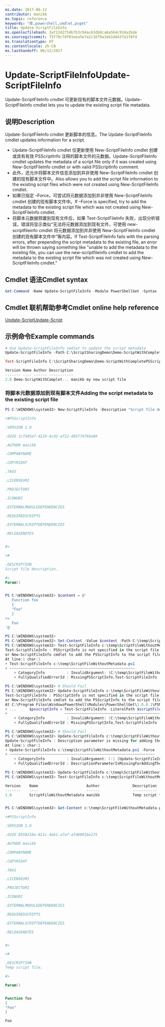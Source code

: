 ```yaml
---
ms.date: 2017-06-12
contributor: manikb
ms.topic: reference
keywords: "库,powershell,cmdlet,psget"
title: Update-ScriptFileInfo
ms.openlocfilehash: 3af12d2754b7b3c94ac63db8ca6a564c924a2bde
ms.sourcegitcommit: 75f70c7df01eea5e7a2c16f9a3ab1dd437a1f8fd
ms.translationtype: HT
ms.contentlocale: zh-CN
ms.lasthandoff: 06/12/2017
---
```

# <a name="update-scriptfileinfo"></a><span data-ttu-id="2f131-103">Update-ScriptFileInfo</span><span class="sxs-lookup"><span data-stu-id="2f131-103">Update-ScriptFileInfo</span></span>

<span data-ttu-id="2f131-104">Update-ScriptFileInfo cmdlet 可更新现有的脚本文件元数据。</span><span class="sxs-lookup"><span data-stu-id="2f131-104">Update-ScriptFileInfo cmdlet lets you to update the existing script file metadata.</span></span>

## <a name="description"></a><span data-ttu-id="2f131-105">说明</span><span class="sxs-lookup"><span data-stu-id="2f131-105">Description</span></span>

<span data-ttu-id="2f131-106">Update-ScriptFileInfo cmdlet 更新脚本的信息。</span><span class="sxs-lookup"><span data-stu-id="2f131-106">The Update-ScriptFileInfo cmdlet updates information for a script.</span></span>
- <span data-ttu-id="2f131-107">Update-ScriptFileInfo cmdlet 仅更新使用 New-ScriptFileInfo cmdlet 创建或具有有效 PSScriptInfo 注释的脚本文件的元数据。</span><span class="sxs-lookup"><span data-stu-id="2f131-107">Update-ScriptFileInfo cmdlet updates the metadata of a script file only if it was created using New-ScriptFileInfo cmdlet or with valid PSScriptInfo comment.</span></span>
- <span data-ttu-id="2f131-108">此外，还允许将脚本文件信息添加到并非使用 New-ScriptFileInfo cmdlet 创建的现有脚本文件中。</span><span class="sxs-lookup"><span data-stu-id="2f131-108">Also allows you to add the script file information to the existing script files which were not created using New-ScriptFileInfo cmdlet.</span></span>
- <span data-ttu-id="2f131-109">如果已指定 –Force，可尝试将元数据添加到并非使用 New-ScriptFileInfo cmdlet 创建的现有脚本文件中。</span><span class="sxs-lookup"><span data-stu-id="2f131-109">If –Force is specified, try to add the metadata to the existing script file which was not created using New-ScriptFileInfo cmdlet.</span></span>
- <span data-ttu-id="2f131-110">将脚本元数据预置到现有文件后，如果 Test-ScriptFileInfo 失败，出现分析错误，错误将显示类似“无法将元数据添加到现有文件，可使用 new-scriptfileinfo cmdlet 将元数据添加到并非使用 New-ScriptFileInfo cmdlet 创建的现有脚本文件中”等内容。</span><span class="sxs-lookup"><span data-stu-id="2f131-110">If Test-ScriptFileInfo fails with the parsing errors, after prepending the script metadata to the existing file, an error will be thrown saying something like "unable to add the metadata to the existing file, you can use the new-scriptfileinfo cmdlet to add the metadata to the existing script file which was not created using New-ScriptFileInfo cmdlet."</span></span>

## <a name="cmdlet-syntax"></a><span data-ttu-id="2f131-111">Cmdlet 语法</span><span class="sxs-lookup"><span data-stu-id="2f131-111">Cmdlet syntax</span></span>

```powershell
Get-Command -Name Update-ScriptFileInfo -Module PowerShellGet -Syntax
```
## <a name="cmdlet-online-help-reference"></a><span data-ttu-id="2f131-112">Cmdlet 联机帮助参考</span><span class="sxs-lookup"><span data-stu-id="2f131-112">Cmdlet online help reference</span></span>

[<span data-ttu-id="2f131-113">Update-Script</span><span class="sxs-lookup"><span data-stu-id="2f131-113">Update-Script</span></span>](http://go.microsoft.com/fwlink/?LinkId=619793)

## <a name="example-commands"></a><span data-ttu-id="2f131-114">示例命令</span><span class="sxs-lookup"><span data-stu-id="2f131-114">Example commands</span></span>

```powershell
# Use Update-ScriptFileInfo cmdlet to update the script metadata
Update-ScriptFileInfo -Path C:\ScriptSharingDemo\Demo-ScriptWithCompletePSScriptInfo.ps1 -Version 2.0

Test-ScriptFileInfo C:\ScriptSharingDemo\Demo-ScriptWithCompletePSScriptInfo.ps1

Version Name Author Description
------- ---- ------ -----------
2.0 Demo-ScriptWithComplet... manikb my new script file
```


### <a name="adding-the-script-metadata-to-the-existing-script-file"></a><span data-ttu-id="2f131-115">将脚本元数据添加到现有脚本文件</span><span class="sxs-lookup"><span data-stu-id="2f131-115">Adding the script metadata to the existing script file</span></span>

```powershell
PS C:\WINDOWS\system32> New-ScriptFileInfo -Description "Script file description." -PassThru

<#PSScriptInfo

.VERSION 1.0

.GUID 1cfd45e7-4219-4cd2-af21-d8577476be09

.AUTHOR manikb

.COMPANYNAME

.COPYRIGHT

.TAGS

.LICENSEURI

.PROJECTURI

.ICONURI

.EXTERNALMODULEDEPENDENCIES

.REQUIREDSCRIPTS

.EXTERNALSCRIPTDEPENDENCIES

.RELEASENOTES


#>

<#

.DESCRIPTION
Script file description.

#>
Param()


PS C:\WINDOWS\system32> $content = @'
   Function foo
   {
   "Foo"
   }
>>
   Foo
'@

PS C:\WINDOWS\system32>
PS C:\WINDOWS\system32> Set-Content -Value $content -Path C:\temp\ScriptFileWithoutMetadata.ps1 -Force
PS C:\WINDOWS\system32> Test-ScriptFileInfo c:\temp\ScriptFileWithoutMetadata.ps1
Test-ScriptFileInfo : PSScriptInfo is not specified in the script file 'C:\temp\ScriptFileWithoutMetadata.ps1', use the Update-ScriptFileInfo with -Force 
or New-ScriptFileInfo cmdlet to add the PSScriptInfo to the script file.
At line:1 char:1
+ Test-ScriptFileInfo c:\temp\ScriptFileWithoutMetadata.ps1
+ ~~~~~~~~~~~~~~~~~~~~~~~~~~~~~~~~~~~~~~~~~~~~~~~~~~~~~~~~~
    + CategoryInfo          : InvalidArgument: (C:\temp\ScriptFileWithoutMetadata.ps1:String) [Test-ScriptFileInfo], ArgumentException
    + FullyQualifiedErrorId : MissingPSScriptInfo,Test-ScriptFileInfo

PS C:\WINDOWS\system32> # Should Fail
PS C:\WINDOWS\system32> Update-ScriptFileInfo c:\temp\ScriptFileWithoutMetadata.ps1
Test-ScriptFileInfo : PSScriptInfo is not specified in the script file 'C:\temp\ScriptFileWithoutMetadata.ps1', use the Update-ScriptFileInfo with -Force 
or New-ScriptFileInfo cmdlet to add the PSScriptInfo to the script file.
At C:\Program Files\WindowsPowerShell\Modules\PowerShellGet\1.0.0.1\PSModule.psm1:4704 char:29
+ ...      $psscriptInfo = Test-ScriptFileInfo -LiteralPath $scriptFilePath
+                          ~~~~~~~~~~~~~~~~~~~~~~~~~~~~~~~~~~~~~~~~~~~~~~~~
    + CategoryInfo          : InvalidArgument: (C:\temp\ScriptFileWithoutMetadata.ps1:String) [Test-ScriptFileInfo], ArgumentException
    + FullyQualifiedErrorId : MissingPSScriptInfo,Test-ScriptFileInfo

PS C:\WINDOWS\system32> # Should Fail
PS C:\WINDOWS\system32> Update-ScriptFileInfo c:\temp\ScriptFileWithoutMetadata.ps1 -Force
Update-ScriptFileInfo : Description parameter is missing for adding the metadata to script file. Try again after specifying the description.
At line:1 char:1
+ Update-ScriptFileInfo c:\temp\ScriptFileWithoutMetadata.ps1 -Force
+ ~~~~~~~~~~~~~~~~~~~~~~~~~~~~~~~~~~~~~~~~~~~~~~~~~~~~~~~~~~~~~~~~~~
    + CategoryInfo          : InvalidArgument: (:) [Update-ScriptFileInfo], ArgumentException
    + FullyQualifiedErrorId : DescriptionParameterIsMissingForAddingTheScriptFileInfo,Update-ScriptFileInfo

PS C:\WINDOWS\system32> Update-ScriptFileInfo c:\temp\ScriptFileWithoutMetadata.ps1 -Force -Description "Temp script file."
PS C:\WINDOWS\system32> Test-ScriptFileInfo c:\temp\ScriptFileWithoutMetadata.ps1

Version    Name                      Author               Description
-------    ----                      ------               -----------
1.0        ScriptFileWithoutMetadata manikb               Temp script file.


PS C:\WINDOWS\system32> Get-Content c:\temp\ScriptFileWithoutMetadata.ps1

<#PSScriptInfo

.VERSION 1.0

.GUID 855821be-811c-4eb1-a7a7-afd6081be175

.AUTHOR manikb

.COMPANYNAME

.COPYRIGHT

.TAGS

.LICENSEURI

.PROJECTURI

.ICONURI

.EXTERNALMODULEDEPENDENCIES

.REQUIREDSCRIPTS

.EXTERNALSCRIPTDEPENDENCIES

.RELEASENOTES


#>

<#

.DESCRIPTION
Temp script file.

#>

Param()


Function foo
{
"Foo"
}

Foo

```

